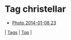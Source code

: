 <!--
title: Tag christellar
date: 2020-06-28T15:26:59.315Z
tags:
-->
# Tag christellar

 * [Photo 2014-01-08 23](72704564653.md)

| [Tags](tags.md) | [Top](index.md) |
